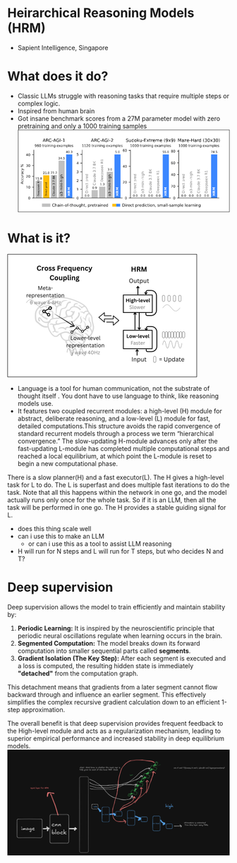 # Heirarchical Reasoning Models (HRM)
- Sapient Intelligence, Singapore

# What does it do?
- Classic LLMs struggle with reasoning tasks that require multiple steps or complex logic.
- Inspired from human brain
- Got insane benchmark scores from a 27M parameter model with zero pretraining and only a 1000 training samples
![alt text](image.png)
# What is it?
![alt text](image-1.png)
- Language is a tool for human communication, not the substrate of thought itself . You dont have to use language to think, like reasoning models use.
- It features two coupled recurrent modules: a high-level (H) module for abstract,
deliberate reasoning, and a low-level (L) module for fast, detailed computations.This structure avoids the rapid convergence of standard recurrent models through a process we term “hierarchical convergence.” The slow-updating H-module advances only after the fast-updating L-module has completed multiple computational steps and reached a local equilibrium, at which point the L-module is reset to begin a new computational phase.

There is a slow planner(H) and a fast executor(L). The H gives a high-level task for L to do. The L is superfast and does multiple fast iterations to do the task. Note that all this happens within the network in one go, and the model actually runs only once for the whole task. So if it is an LLM, then all the task will be performed in one go.
The H provides a stable guiding signal for L.

- does this thing scale well
- can i use this to make an LLM
  - or can i use this as a tool to assist LLM reasoning
- H will run for N steps and L will run for T steps, but who decides N and T?
  
# Deep supervision
Deep supervision allows the model to train efficiently and maintain stability by:

1.  **Periodic Learning:** It is inspired by the neuroscientific principle that periodic neural oscillations regulate when learning occurs in the brain.
2.  **Segmented Computation:** The model breaks down its forward computation into smaller sequential parts called **segments**.
3.  **Gradient Isolation (The Key Step):** After each segment is executed and a loss is computed, the resulting hidden state is immediately **"detached"** from the computation graph.

This detachment means that gradients from a later segment cannot flow backward through and influence an earlier segment. This effectively simplifies the complex recursive gradient calculation down to an efficient 1-step approximation.

The overall benefit is that deep supervision provides frequent feedback to the High-level module and acts as a regularization mechanism, leading to superior empirical performance and increased stability in deep equilibrium models.![alt text](image-2.png)